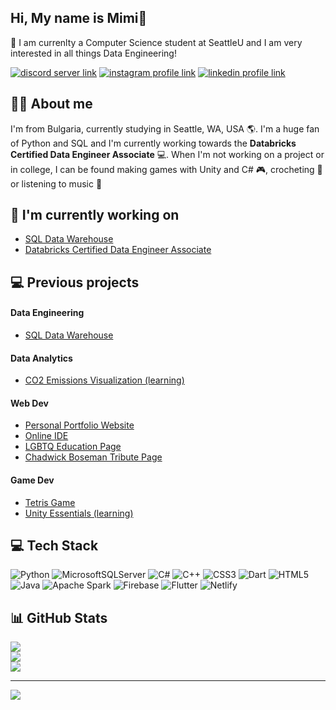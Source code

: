## Hi, My name is Mimi👋 

🌟 I am currenlty a Computer Science student at SeattleU and I am very interested in all things Data Engineering!

[![discord server link](https://img.shields.io/badge/Discord-7289DA?style=for-the-badge&logo=discord&logoColor=white)](https://discord.gg/688748696493359158)
[![instagram profile link](https://img.shields.io/badge/Instagram-E4405F?style=for-the-badge&logo=instagram&logoColor=white)](https://instagram.com/mimii_miteva)
[![linkedin profile link](https://img.shields.io/badge/LinkedIn-0077B5?style=for-the-badge&logo=linkedin&logoColor=white)](https://www.linkedin.com/in/maria-i-miteva/)

## 🙋‍♂️ About me

I'm from Bulgaria, currently studying in Seattle, WA, USA 🌎. I'm a huge fan of Python and SQL and I'm currently working towards the **Databricks Certified Data Engineer Associate** 💻.
When I'm not working on a project or in college, I can be found making games with Unity and C# :video_game:, crocheting 🎀 or listening to music :musical_note:

## 🔭 I'm currently working on

- [SQL Data Warehouse](https://github.com/MimiM03/sql-data-warehouse/)
- [Databricks Certified Data Engineer Associate](https://www.databricks.com/learn/certification/data-engineer-associate)

## 💻 Previous projects

#### Data Engineering

- [SQL Data Warehouse](https://github.com/MimiM03/sql-data-warehouse/)
  
#### Data Analytics

- [CO2 Emissions Visualization (learning)](https://github.com/MimiM03/CO2-Emissions-Visualizaion)

#### Web Dev

- [Personal Portfolio Website](https://github.com/MimiM03/personal-portfolio)
- [Online IDE](https://github.com/MimiM03/Code-Together)
- [LGBTQ Education Page](https://github.com/MimiM03/lgbt-page)
- [Chadwick Boseman Tribute Page](https://github.com/MimiM03/chadwickboseman-tribute)

#### Game Dev

- [Tetris Game](https://github.com/MimiM03/Tetris-Live-Demo)
- [Unity Essentials (learning)](https://github.com/MimiM03/Unity-Essentials)

## 💻 Tech Stack

![Python](https://img.shields.io/badge/python-3670A0?style=for-the-badge&logo=python&logoColor=ffdd54) ![MicrosoftSQLServer](https://img.shields.io/badge/Microsoft%20SQL%20Server-CC2927?style=for-the-badge&logo=microsoft%20sql%20server&logoColor=white) ![C#](https://img.shields.io/badge/c%23-%23239120.svg?style=for-the-badge&logo=csharp&logoColor=white) ![C++](https://img.shields.io/badge/c++-%2300599C.svg?style=for-the-badge&logo=c%2B%2B&logoColor=white) ![CSS3](https://img.shields.io/badge/css3-%231572B6.svg?style=for-the-badge&logo=css3&logoColor=white) ![Dart](https://img.shields.io/badge/dart-%230175C2.svg?style=for-the-badge&logo=dart&logoColor=white) ![HTML5](https://img.shields.io/badge/html5-%23E34F26.svg?style=for-the-badge&logo=html5&logoColor=white) ![Java](https://img.shields.io/badge/java-%23ED8B00.svg?style=for-the-badge&logo=openjdk&logoColor=white) ![Apache Spark](https://img.shields.io/badge/Apache%20Spark-FDEE21?style=for-the-badge&logo=apachespark&logoColor=black) ![Firebase](https://img.shields.io/badge/firebase-a08021?style=for-the-badge&logo=firebase&logoColor=ffcd34) ![Flutter](https://img.shields.io/badge/Flutter-%2302569B.svg?style=for-the-badge&logo=Flutter&logoColor=white) ![Netlify](https://img.shields.io/badge/netlify-%23000000.svg?style=for-the-badge&logo=netlify&logoColor=#00C7B7)

## 📊 GitHub Stats

![](https://github-readme-stats.vercel.app/api?username=MimiM03&theme=transparent&hide_border=false&include_all_commits=false&count_private=false)<br/>
![](https://nirzak-streak-stats.vercel.app/?user=MimiM03&theme=transparent&hide_border=false)<br/>
![](https://github-readme-stats.vercel.app/api/top-langs/?username=MimiM03&theme=transparent&hide_border=false&include_all_commits=false&count_private=false&layout=compact)

---
[![](https://visitcount.itsvg.in/api?id=MimiM03&icon=0&color=0)](https://visitcount.itsvg.in)

<!-- Proudly created with GPRM ( https://gprm.itsvg.in ) -->
